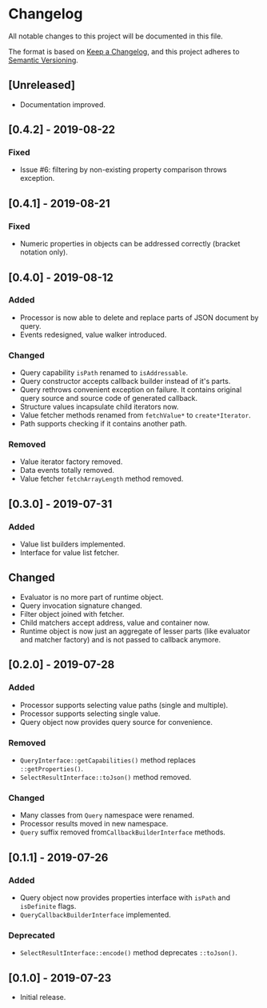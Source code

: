 # Changelog
All notable changes to this project will be documented in this file.

The format is based on [Keep a Changelog](https://keepachangelog.com/en/1.0.0/),
and this project adheres to [Semantic Versioning](https://semver.org/spec/v2.0.0.html).

## [Unreleased]
- Documentation improved.

## [0.4.2] - 2019-08-22
### Fixed
- Issue #6: filtering by non-existing property comparison throws exception. 

## [0.4.1] - 2019-08-21
### Fixed
- Numeric properties in objects can be addressed correctly (bracket notation only).

## [0.4.0] - 2019-08-12
### Added
- Processor is now able to delete and replace parts of JSON document by query.
- Events redesigned, value walker introduced.
### Changed
- Query capability `isPath` renamed to `isAddressable`. 
- Query constructor accepts callback builder instead of it's parts.
- Query rethrows convenient exception on failure. It contains original query source and source code of generated callback.
- Structure values incapsulate child iterators now.
- Value fetcher methods renamed from `fetchValue*` to `create*Iterator`.
- Path supports checking if it contains another path.
### Removed
- Value iterator factory removed.
- Data events totally removed.
- Value fetcher `fetchArrayLength` method removed.

## [0.3.0] - 2019-07-31
### Added
- Value list builders implemented.
- Interface for value list fetcher.
## Changed
- Evaluator is no more part of runtime object.
- Query invocation signature changed.
- Filter object joined with fetcher.
- Child matchers accept address, value and container now.
- Runtime object is now just an aggregate of lesser parts (like evaluator and matcher factory) and is not passed to callback anymore.

## [0.2.0] - 2019-07-28
### Added
- Processor supports selecting value paths (single and multiple).
- Processor supports selecting single value.
- Query object now provides query source for convenience.
### Removed
- `QueryInterface::getCapabilities()` method replaces `::getProperties()`.
- `SelectResultInterface::toJson()` method removed.
### Changed
- Many classes from `Query` namespace were renamed.
- Processor results moved in new namespace.
- `Query` suffix removed from`CallbackBuilderInterface` methods.

## [0.1.1] - 2019-07-26
### Added
- Query object now provides properties interface with `isPath` and `isDefinite` flags.
- `QueryCallbackBuilderInterface` implemented.
### Deprecated
- `SelectResultInterface::encode()` method deprecates `::toJson()`.

## [0.1.0] - 2019-07-23
- Initial release.